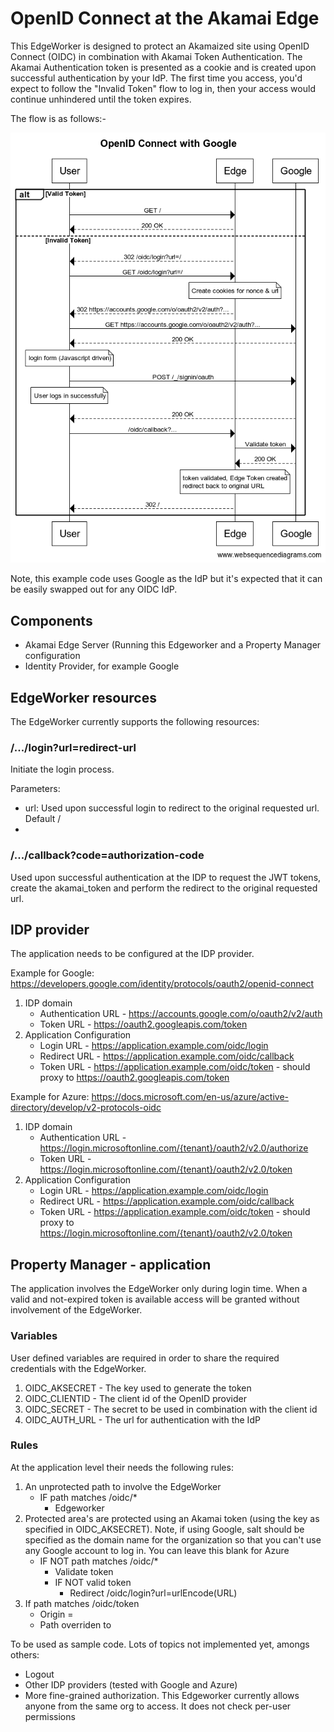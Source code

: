 # OpenID Connect at the Akamai Edge
This EdgeWorker is designed to protect an Akamaized site using OpenID Connect (OIDC) in combination with Akamai Token Authentication. The Akamai Authentication token is presented as a cookie and is created upon successful authentication by your IdP. The first time you access, you'd expect to follow the "Invalid Token" flow to log in, then your access would continue unhindered until the token expires.

The flow is as follows:-

![Flow Diagram](OpenID%20Connect%20with%20Google.png)

Note, this example code uses Google as the IdP but it's expected that it can be easily swapped out for any OIDC IdP.

## Components
- Akamai Edge Server (Running this Edgeworker and a Property Manager configuration
- Identity Provider, for example Google

## EdgeWorker resources
The EdgeWorker currently supports the following resources:

### /.../login?url=redirect-url
Initiate the login process.

Parameters:
- url: Used upon successful login to redirect to the original requested url. Default /
- 
### /.../callback?code=authorization-code
Used upon successful authentication at the IDP to request the JWT tokens, create the akamai_token and perform the redirect to the original requested url.

## IDP provider
The application needs to be configured at the IDP provider. 

Example for Google:
https://developers.google.com/identity/protocols/oauth2/openid-connect
1. IDP domain
   - Authentication URL - https://accounts.google.com/o/oauth2/v2/auth
   - Token URL - https://oauth2.googleapis.com/token
2. Application Configuration
   - Login URL - https://application.example.com/oidc/login
   - Redirect URL - https://application.example.com/oidc/callback
   - Token URL - https://application.example.com/oidc/token - should proxy to https://oauth2.googleapis.com/token

Example for Azure:
https://docs.microsoft.com/en-us/azure/active-directory/develop/v2-protocols-oidc
1. IDP domain
   - Authentication URL - https://login.microsoftonline.com/{tenant}/oauth2/v2.0/authorize
   - Token URL - https://login.microsoftonline.com/{tenant}/oauth2/v2.0/token
2. Application Configuration
   - Login URL - https://application.example.com/oidc/login
   - Redirect URL - https://application.example.com/oidc/callback
   - Token URL - https://application.example.com/oidc/token - should proxy to https://login.microsoftonline.com/{tenant}/oauth2/v2.0/token

## Property Manager - application
The application involves the EdgeWorker only during login time. When a valid and not-expired token is available access will be granted without involvement of the EdgeWorker.

### Variables
User defined variables are required in order to share the required credentials with the EdgeWorker.
1. OIDC_AKSECRET - The key used to generate the token
1. OIDC_CLIENTID - The client id of the OpenID provider
1. OIDC_SECRET - The secret to be used in combination with the client id 
1. OIDC_AUTH_URL - The url for authentication with the IdP

### Rules
At the application level their needs the following rules:
1. An unprotected path to involve the EdgeWorker
   - IF path matches /oidc/*
      - Edgeworker
1. Protected area's are protected using an Akamai token (using the key as specified in OIDC_AKSECRET). Note, if using Google, salt should be specified as the domain name for the organization so that you can't use any Google account to log in. You can leave this blank for Azure
   - IF NOT path matches /oidc/*
      - Validate token
      - IF NOT valid token
         - Redirect /oidc/login?url=urlEncode(URL)
1. If path matches /oidc/token
    - Origin = <token hostname>
    - Path overriden to <token path>

To be used as sample code. Lots of topics not implemented yet, amongs others:
- Logout
- Other IDP providers (tested with Google and Azure)
- More fine-grained authorization. This Edgeworker currently allows anyone from the same org to access. It does not check per-user permissions

